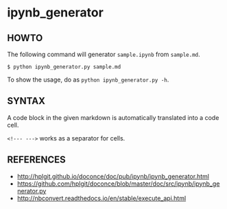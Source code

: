# ipynb_generator

## HOWTO

The following command will generator `sample.ipynb` from `sample.md`.

```
$ python ipynb_generator.py sample.md
```

To show the usage, do as `python ipynb_generator.py -h`.

## SYNTAX

A code block in the given markdown is automatically translated into a code cell.

`<!--- --->` works as a separator for cells.

## REFERENCES

- http://hplgit.github.io/doconce/doc/pub/ipynb/ipynb_generator.html
- https://github.com/hplgit/doconce/blob/master/doc/src/ipynb/ipynb_generator.py
- http://nbconvert.readthedocs.io/en/stable/execute_api.html
